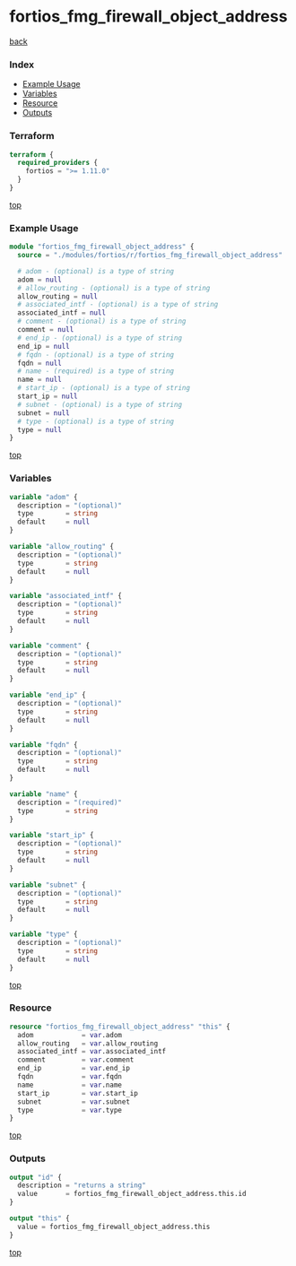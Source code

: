 # fortios_fmg_firewall_object_address

[back](../fortios.md)

### Index

- [Example Usage](#example-usage)
- [Variables](#variables)
- [Resource](#resource)
- [Outputs](#outputs)

### Terraform

```terraform
terraform {
  required_providers {
    fortios = ">= 1.11.0"
  }
}
```

[top](#index)

### Example Usage

```terraform
module "fortios_fmg_firewall_object_address" {
  source = "./modules/fortios/r/fortios_fmg_firewall_object_address"

  # adom - (optional) is a type of string
  adom = null
  # allow_routing - (optional) is a type of string
  allow_routing = null
  # associated_intf - (optional) is a type of string
  associated_intf = null
  # comment - (optional) is a type of string
  comment = null
  # end_ip - (optional) is a type of string
  end_ip = null
  # fqdn - (optional) is a type of string
  fqdn = null
  # name - (required) is a type of string
  name = null
  # start_ip - (optional) is a type of string
  start_ip = null
  # subnet - (optional) is a type of string
  subnet = null
  # type - (optional) is a type of string
  type = null
}
```

[top](#index)

### Variables

```terraform
variable "adom" {
  description = "(optional)"
  type        = string
  default     = null
}

variable "allow_routing" {
  description = "(optional)"
  type        = string
  default     = null
}

variable "associated_intf" {
  description = "(optional)"
  type        = string
  default     = null
}

variable "comment" {
  description = "(optional)"
  type        = string
  default     = null
}

variable "end_ip" {
  description = "(optional)"
  type        = string
  default     = null
}

variable "fqdn" {
  description = "(optional)"
  type        = string
  default     = null
}

variable "name" {
  description = "(required)"
  type        = string
}

variable "start_ip" {
  description = "(optional)"
  type        = string
  default     = null
}

variable "subnet" {
  description = "(optional)"
  type        = string
  default     = null
}

variable "type" {
  description = "(optional)"
  type        = string
  default     = null
}
```

[top](#index)

### Resource

```terraform
resource "fortios_fmg_firewall_object_address" "this" {
  adom            = var.adom
  allow_routing   = var.allow_routing
  associated_intf = var.associated_intf
  comment         = var.comment
  end_ip          = var.end_ip
  fqdn            = var.fqdn
  name            = var.name
  start_ip        = var.start_ip
  subnet          = var.subnet
  type            = var.type
}
```

[top](#index)

### Outputs

```terraform
output "id" {
  description = "returns a string"
  value       = fortios_fmg_firewall_object_address.this.id
}

output "this" {
  value = fortios_fmg_firewall_object_address.this
}
```

[top](#index)